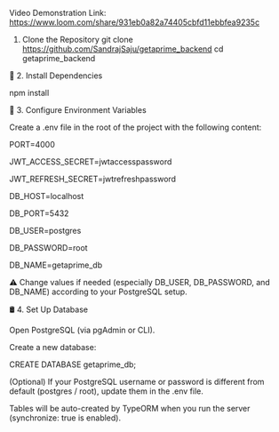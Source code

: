 Video Demonstration Link: https://www.loom.com/share/931eb0a82a74405cbfd11ebbfea9235c

1. Clone the Repository
git clone https://github.com/SandrajSaju/getaprime_backend 
cd getaprime_backend

📂 2. Install Dependencies

 npm install
 
🔑 3. Configure Environment Variables

Create a .env file in the root of the project with the following content:

PORT=4000

JWT_ACCESS_SECRET=jwtaccesspassword

JWT_REFRESH_SECRET=jwtrefreshpassword

DB_HOST=localhost

DB_PORT=5432

DB_USER=postgres

DB_PASSWORD=root

DB_NAME=getaprime_db


⚠️ Change values if needed (especially DB_USER, DB_PASSWORD, and DB_NAME) according to your PostgreSQL setup.

🛢️ 4. Set Up Database

Open PostgreSQL (via pgAdmin or CLI).

Create a new database:

CREATE DATABASE getaprime_db;


(Optional) If your PostgreSQL username or password is different from default (postgres / root), update them in the .env file.

Tables will be auto-created by TypeORM when you run the server (synchronize: true is enabled).
